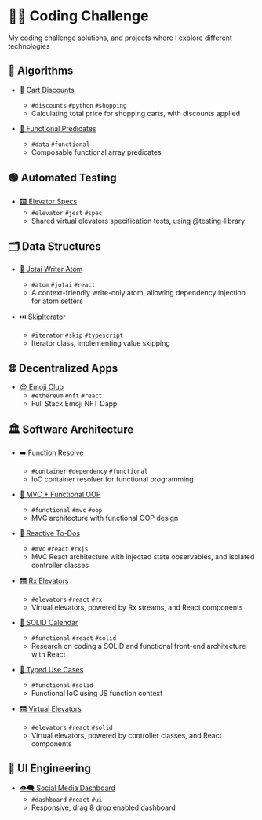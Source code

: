 # 👨‍💻 Coding Challenge

My coding challenge solutions, and projects where I explore different technologies

## 🧮 Algorithms

- [🛒 Cart Discounts](./packages/cart-discounts)
  - `#discounts` `#python` `#shopping`
  - Calculating total price for shopping carts, with discounts applied

- [🚃 Functional Predicates](./packages/functional-predicates)
  - `#data` `#functional`
  - Composable functional array predicates

## 🟢 Automated Testing

- [🛗 Elevator Specs](./packages/elevator-specs)
  - `#elevator` `#jest` `#spec`
  - Shared virtual elevators specification tests, using @testing-library

## 🗂️ Data Structures

- [👻 Jotai Writer Atom](./packages/jotai-writer-atom)
  - `#atom` `#jotai` `#react`
  - A context-friendly write-only atom, allowing dependency injection for atom setters

- [⏭️ SkipIterator](./packages/skip-iterator)
  - `#iterator` `#skip` `#typescript`
  - Iterator class, implementing value skipping

## 🌐 Decentralized Apps

- [😎 Emoji Club](./packages/emoji-club)
  - `#ethereum` `#nft` `#react`
  - Full Stack Emoji NFT Dapp

## 🏛️ Software Architecture

- [➡️ Function Resolve](./packages/function-resolve)
  - `#container` `#dependency` `#functional`
  - IoC container resolver for functional programming

- [🧩 MVC + Functional OOP](./packages/mvc-functional-oop)
  - `#functional` `#mvc` `#oop`
  - MVC architecture with functional OOP design

- [📝 Reactive To-Dos](./packages/reactive-todos)
  - `#mvc` `#react` `#rxjs`
  - MVC React architecture with injected state observables, and isolated controller classes

- [🛗 Rx Elevators](./packages/rx-elevators)
  - `#elevators` `#react` `#rx`
  - Virtual elevators, powered by Rx streams, and React components

- [📅 SOLID Calendar](./packages/solid-calendar)
  - `#functional` `#react` `#solid`
  - Research on coding a SOLID and functional front-end architecture with React

- [🐑 Typed Use Cases](./packages/typed-use-cases)
  - `#functional` `#solid`
  - Functional IoC using JS function context

- [🛗 Virtual Elevators](./packages/virtual-elevators)
  - `#elevators` `#react` `#solid`
  - Virtual elevators, powered by controller classes, and React components

## 🎨 UI Engineering

- [👁️‍🗨️ Social Media Dashboard](./packages/social-dashboard)
  - `#dashboard` `#react` `#ui`
  - Responsive, drag & drop enabled dashboard
